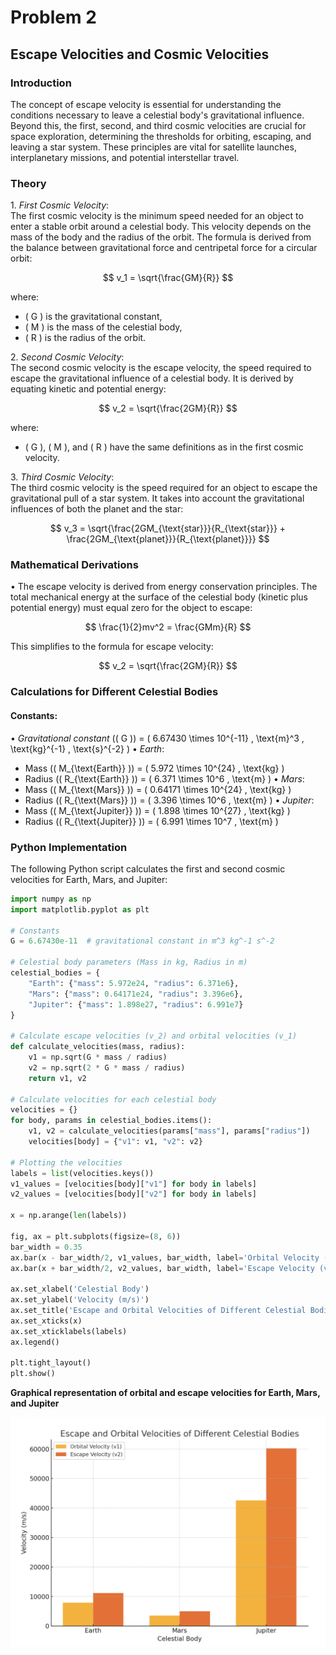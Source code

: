 # Problem 2

## Escape Velocities and Cosmic Velocities

### Introduction
The concept of escape velocity is essential for understanding the conditions necessary to leave a celestial body's gravitational influence. Beyond this, the first, second, and third cosmic velocities are crucial for space exploration, determining the thresholds for orbiting, escaping, and leaving a star system. These principles are vital for satellite launches, interplanetary missions, and potential interstellar travel.

### Theory

1.⁠ ⁠*First Cosmic Velocity*:  
   The first cosmic velocity is the minimum speed needed for an object to enter a stable orbit around a celestial body. This velocity depends on the mass of the body and the radius of the orbit. The formula is derived from the balance between gravitational force and centripetal force for a circular orbit:

   $$
   v_1 = \sqrt{\frac{GM}{R}}
   $$

   where:
   - \( G \) is the gravitational constant,
   - \( M \) is the mass of the celestial body,
   - \( R \) is the radius of the orbit.

2.⁠ ⁠*Second Cosmic Velocity*:  
   The second cosmic velocity is the escape velocity, the speed required to escape the gravitational influence of a celestial body. It is derived by equating kinetic and potential energy:

   $$
   v_2 = \sqrt{\frac{2GM}{R}}
   $$

   where:
   - \( G \), \( M \), and \( R \) have the same definitions as in the first cosmic velocity.

3.⁠ ⁠*Third Cosmic Velocity*:  
   The third cosmic velocity is the speed required for an object to escape the gravitational pull of a star system. It takes into account the gravitational influences of both the planet and the star:

   $$
   v_3 = \sqrt{\frac{2GM_{\text{star}}}{R_{\text{star}}} + \frac{2GM_{\text{planet}}}{R_{\text{planet}}}}
   $$

### Mathematical Derivations
•⁠  ⁠The escape velocity is derived from energy conservation principles. The total mechanical energy at the surface of the celestial body (kinetic plus potential energy) must equal zero for the object to escape:

  $$
  \frac{1}{2}mv^2 = \frac{GMm}{R}
  $$

  This simplifies to the formula for escape velocity:

  $$
  v_2 = \sqrt{\frac{2GM}{R}}
  $$

### Calculations for Different Celestial Bodies

#### Constants:
•⁠  ⁠*Gravitational constant* (\( G \)) = \( 6.67430 \times 10^{-11} \, \text{m}^3 \, \text{kg}^{-1} \, \text{s}^{-2} \)
•⁠  ⁠*Earth*:
  - Mass (\( M_{\text{Earth}} \)) = \( 5.972 \times 10^{24} \, \text{kg} \)
  - Radius (\( R_{\text{Earth}} \)) = \( 6.371 \times 10^6 \, \text{m} \)
•⁠  ⁠*Mars*:
  - Mass (\( M_{\text{Mars}} \)) = \( 0.64171 \times 10^{24} \, \text{kg} \)
  - Radius (\( R_{\text{Mars}} \)) = \( 3.396 \times 10^6 \, \text{m} \)
•⁠  ⁠*Jupiter*:
  - Mass (\( M_{\text{Jupiter}} \)) = \( 1.898 \times 10^{27} \, \text{kg} \)
  - Radius (\( R_{\text{Jupiter}} \)) = \( 6.991 \times 10^7 \, \text{m} \)

### Python Implementation
The following Python script calculates the first and second cosmic velocities for Earth, Mars, and Jupiter:

```python
import numpy as np
import matplotlib.pyplot as plt

# Constants
G = 6.67430e-11  # gravitational constant in m^3 kg^-1 s^-2

# Celestial body parameters (Mass in kg, Radius in m)
celestial_bodies = {
    "Earth": {"mass": 5.972e24, "radius": 6.371e6},
    "Mars": {"mass": 0.64171e24, "radius": 3.396e6},
    "Jupiter": {"mass": 1.898e27, "radius": 6.991e7}
}

# Calculate escape velocities (v_2) and orbital velocities (v_1)
def calculate_velocities(mass, radius):
    v1 = np.sqrt(G * mass / radius)
    v2 = np.sqrt(2 * G * mass / radius)
    return v1, v2

# Calculate velocities for each celestial body
velocities = {}
for body, params in celestial_bodies.items():
    v1, v2 = calculate_velocities(params["mass"], params["radius"])
    velocities[body] = {"v1": v1, "v2": v2}

# Plotting the velocities
labels = list(velocities.keys())
v1_values = [velocities[body]["v1"] for body in labels]
v2_values = [velocities[body]["v2"] for body in labels]

x = np.arange(len(labels))

fig, ax = plt.subplots(figsize=(8, 6))
bar_width = 0.35
ax.bar(x - bar_width/2, v1_values, bar_width, label='Orbital Velocity (v1)')
ax.bar(x + bar_width/2, v2_values, bar_width, label='Escape Velocity (v2)')

ax.set_xlabel('Celestial Body')
ax.set_ylabel('Velocity (m/s)')
ax.set_title('Escape and Orbital Velocities of Different Celestial Bodies')
ax.set_xticks(x)
ax.set_xticklabels(labels)
ax.legend()

plt.tight_layout()
plt.show()
```

**Graphical representation of orbital and escape velocities for Earth, Mars, and Jupiter**

![Orbital and Escape Velocities](../../_pics/Graph4.png)
